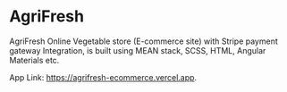 # AgriFresh

AgriFresh Online Vegetable store (E-commerce site) with Stripe payment gateway Integration, is built using MEAN stack, SCSS, HTML, Angular Materials etc.

App Link: https://agrifresh-ecommerce.vercel.app.
